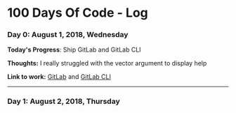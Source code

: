 # 100 Days Of Code - Log

### Day 0: August 1, 2018, Wednesday

**Today's Progress**: Ship GitLab and GitLab CLI

**Thoughts:** I really struggled with the vector argument to display help

**Link to work:** [GitLab](https://gitlab.com/yoginth/gitlab) and [GitLab CLI](https://gitlab.com/yoginth/gitlabcli)

---

### Day 1: August 2, 2018, Thursday